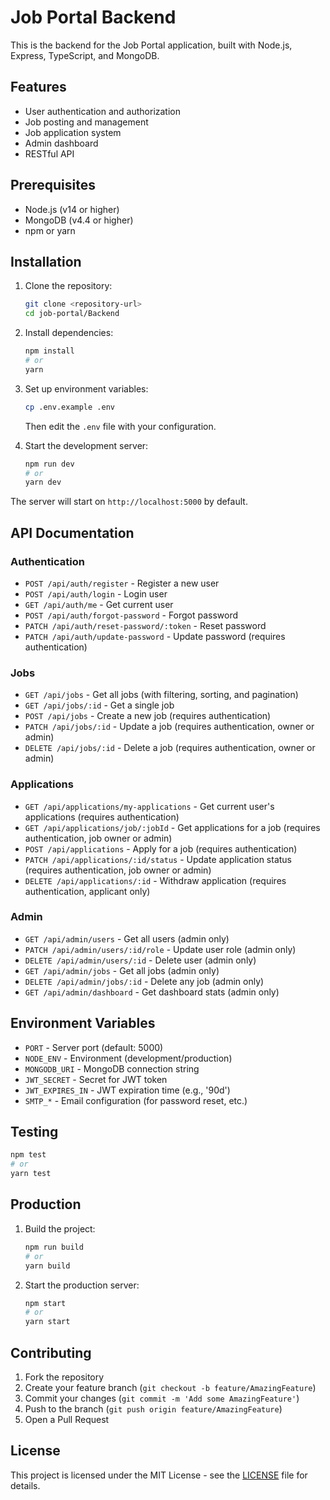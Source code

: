 # Job Portal Backend

This is the backend for the Job Portal application, built with Node.js, Express, TypeScript, and MongoDB.

## Features

- User authentication and authorization
- Job posting and management
- Job application system
- Admin dashboard
- RESTful API

## Prerequisites

- Node.js (v14 or higher)
- MongoDB (v4.4 or higher)
- npm or yarn

## Installation

1. Clone the repository:
   ```bash
   git clone <repository-url>
   cd job-portal/Backend
   ```

2. Install dependencies:
   ```bash
   npm install
   # or
   yarn
   ```

3. Set up environment variables:
   ```bash
   cp .env.example .env
   ```
   Then edit the `.env` file with your configuration.

4. Start the development server:
   ```bash
   npm run dev
   # or
   yarn dev
   ```

The server will start on `http://localhost:5000` by default.

## API Documentation

### Authentication

- `POST /api/auth/register` - Register a new user
- `POST /api/auth/login` - Login user
- `GET /api/auth/me` - Get current user
- `POST /api/auth/forgot-password` - Forgot password
- `PATCH /api/auth/reset-password/:token` - Reset password
- `PATCH /api/auth/update-password` - Update password (requires authentication)

### Jobs

- `GET /api/jobs` - Get all jobs (with filtering, sorting, and pagination)
- `GET /api/jobs/:id` - Get a single job
- `POST /api/jobs` - Create a new job (requires authentication)
- `PATCH /api/jobs/:id` - Update a job (requires authentication, owner or admin)
- `DELETE /api/jobs/:id` - Delete a job (requires authentication, owner or admin)

### Applications

- `GET /api/applications/my-applications` - Get current user's applications (requires authentication)
- `GET /api/applications/job/:jobId` - Get applications for a job (requires authentication, job owner or admin)
- `POST /api/applications` - Apply for a job (requires authentication)
- `PATCH /api/applications/:id/status` - Update application status (requires authentication, job owner or admin)
- `DELETE /api/applications/:id` - Withdraw application (requires authentication, applicant only)

### Admin

- `GET /api/admin/users` - Get all users (admin only)
- `PATCH /api/admin/users/:id/role` - Update user role (admin only)
- `DELETE /api/admin/users/:id` - Delete user (admin only)
- `GET /api/admin/jobs` - Get all jobs (admin only)
- `DELETE /api/admin/jobs/:id` - Delete any job (admin only)
- `GET /api/admin/dashboard` - Get dashboard stats (admin only)

## Environment Variables

- `PORT` - Server port (default: 5000)
- `NODE_ENV` - Environment (development/production)
- `MONGODB_URI` - MongoDB connection string
- `JWT_SECRET` - Secret for JWT token
- `JWT_EXPIRES_IN` - JWT expiration time (e.g., '90d')
- `SMTP_*` - Email configuration (for password reset, etc.)

## Testing

```bash
npm test
# or
yarn test
```

## Production

1. Build the project:
   ```bash
   npm run build
   # or
   yarn build
   ```

2. Start the production server:
   ```bash
   npm start
   # or
   yarn start
   ```

## Contributing

1. Fork the repository
2. Create your feature branch (`git checkout -b feature/AmazingFeature`)
3. Commit your changes (`git commit -m 'Add some AmazingFeature'`)
4. Push to the branch (`git push origin feature/AmazingFeature`)
5. Open a Pull Request

## License

This project is licensed under the MIT License - see the [LICENSE](LICENSE) file for details.
